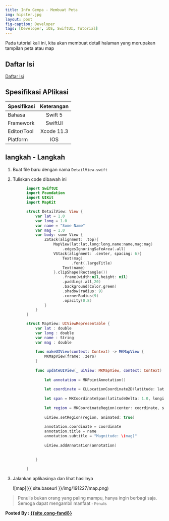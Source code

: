 ```yaml
---
title: Info Gempa - Membuat Peta
img: hipster.jpg
layout: post
fig-caption: Developer
tags: [Developer, iOS, SwiftUI, Tutorial]
---
```


Pada tutorial kali ini, kita akan membuat detail halaman yang merupakan tampilan peta atau map
<!--more-->


## Daftar Isi ##

[Daftar Isi](https://thengoding.com/2019/12/27/j-info-gempa-daftar-isi/)


## Spesifikasi APlikasi ##

|  Spesifikasi  | Keterangan      |
| :------------ |:---------------:|
|  Bahasa       | Swift 5         |
| Framework     | SwiftUI         |
| Editor/Tool   | Xcode 11.3      |
| Platform      | IOS             | 


## langkah - Langkah ##

1. Buat file baru dengan nama `DetailView.swift`
2. Tuliskan code dibawah ini
   
   ```swift
         import SwiftUI
         import Foundation
         import UIKit
         import MapKit

         struct DetailView: View {
             var lat = 1.0
             var long = 1.0
             var name = "Some Name"
             var mag = 1.0
             var body: some View {
                 ZStack(alignment: .top){
                     MapView(lat:lat,long:long,name:name,mag:mag)
                         .edgesIgnoringSafeArea(.all)
                     VStack(alignment: .center, spacing: 6){
                         Text(mag)
                             .font(.largeTitle)
                         Text(name)
                     }.clipShape(Rectangle())
                         .frame(width:nil,height: nil)
                         .padding(.all,20)
                         .background(Color.green)
                         .shadow(radius: 9)
                         .cornerRadius(9)
                         .opacity(0.8)
                 }
             }
         }

         struct MapView: UIViewRepresentable {
             var lat : double
             var long : double
             var name : String
             var mag : double
             
             func makeUIView(context: Context) -> MKMapView {
                 MKMapView(frame: .zero)
             }
             
             func updateUIView(_ uiView: MKMapView, context: Context) {
                 
                 let annotation = MKPointAnnotation()
                 
                 let coordinate = CLLocationCoordinate2D(latitude: lat, longitude: long)
                 
                 let span = MKCoordinateSpan(latitudeDelta: 1.0, longitudeDelta: 1.0)
                 
                 let region = MKCoordinateRegion(center: coordinate, span: span)
                 
                 uiView.setRegion(region, animated: true)
                 
                 annotation.coordinate = coordinate
                 annotation.title = name
                 annotation.subtitle = "Magnitude: \(mag)"
                 
                 uiView.addAnnotation(annotation)
                 
                 
             }
             
         }


   ```


3. Jalankan aplikasinya dan lihat hasilnya 
   
   ![map]({{ site.baseurl }}/img/191227/map.png)

>Penulis bukan orang yang paling mampu, hanya ingin berbagi saja. Semoga dapat mengambil manfaat<small> - Penulis</small>


<b>Posted By : <a href="{{site.cong-url}}">{{site.cong-fandi}}</a></b>